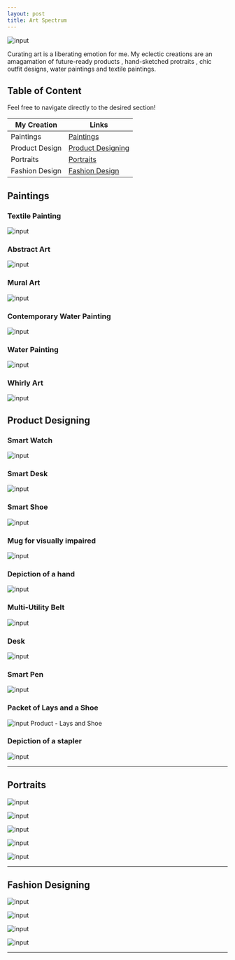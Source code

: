 ```yaml
---
layout: post
title: Art Spectrum 
---
```

![input](/assets/images/p1.jpg)

Curating art is a liberating emotion for me. My eclectic creations are an amagamation of future-ready products , hand-sketched protraits , chic outfit designs, water paintings and textile paintings. 

## Table of Content 

Feel free to navigate directly to the desired section!

| My Creation    | Links                                             |
| -------------- | -----------                                       |
| Paintings      | [Paintings](/art#paintings)                       |
| Product Design | [Product Designing](/art#product-designing)       |
| Portraits      | [Portraits](/art#portraits)                       |
| Fashion Design | [Fashion Design](/art#fashion-designing)          |


## Paintings

### Textile Painting 
![input](/assets/images/p2.jpg)

### Abstract Art
![input](/assets/images/p5.jpg)

### Mural Art
![input](/assets/images/mural.jpg)

### Contemporary Water Painting
![input](/assets/images/p4.jpg)

### Water Painting
![input](/assets/images/p3.jpg)

### Whirly Art 
![input](/assets/images/p6.jpg)


## Product Designing

### Smart Watch
![input](/assets/images/watch.jpg)

### Smart Desk
![input](/assets/images/desk2.jpg)

### Smart Shoe
![input](/assets/images/show.jpg)

### Mug for visually impaired
![input](/assets/images/mug.jpg)

### Depiction of a hand
![input](/assets/images/hand.jpg)

### Multi-Utility Belt
![input](/assets/images/belt.jpg)

### Desk
![input](/assets/images/desk.jpg)

### Smart Pen
![input](/assets/images/pen.jpg)

### Packet of Lays and a Shoe
![input](/assets/images/lays.jpg)
Product - Lays and Shoe

### Depiction of a stapler
![input](/assets/images/stapler.jpg)


---
## Portraits 
![input](/assets/images/portrait.jpg)

![input](/assets/images/pr2.jpg)

![input](/assets/images/pr1.jpg)

![input](/assets/images/pr3.jpg)

![input](/assets/images/pr4.jpg)

---
## Fashion Designing 
![input](/assets/images/clothes2.jpg)

![input](/assets/images/clothes4.jpg)

![input](/assets/images/clothes1.jpg)

![input](/assets/images/clothes3.jpg)

---
